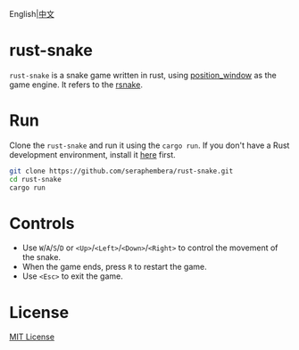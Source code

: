 English|[中文](README.zh_CN.md)
# rust-snake
`rust-snake` is a snake game written in rust, using [position_window](https://github.com/PistonDevelopers/piston_window.git) as the game engine. It refers to the [rsnake](https://github.com/maras-archive/rsnake.git).
# Run
Clone the `rust-snake` and run it using the `cargo run`. If you don't have a Rust development environment, install it [here](https://www.rust-lang.org/tools/install) first.
```bash
git clone https://github.com/seraphembera/rust-snake.git
cd rust-snake
cargo run
```
# Controls
- Use `W`/`A`/`S`/`D` or `<Up>`/`<Left>`/`<Down>`/`<Right>` to control the movement of the snake.
- When the game ends, press `R` to restart the game.
- Use `<Esc>` to exit the game.
# License
[MIT License](./LICENSE)